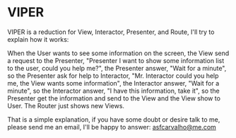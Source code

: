 # VIPER

 VIPER is a reduction for View, Interactor, Presenter, and Route, I'll try to explain how it works:

When the User wants to see some information on the screen, the View send a request to the Presenter, 
"Presenter I want to show some information list to the user, could you help me?", the Presenter answer, 
"Wait for a minute",   so the Presenter ask for help to Interactor, "Mr. Interactor could you help me, 
the View wants some information", the Interactor answer, "Wait for a minute", so the Interactor answer, 
"I have this information, take it", so the Presenter get the information and send to the View and 
the View show to User. The Router just shows new Views.

That is a simple explanation, 
if you have some doubt or desire talk to me, please send me an email, 
I'll be happy to answer: asfcarvalho@me.com
